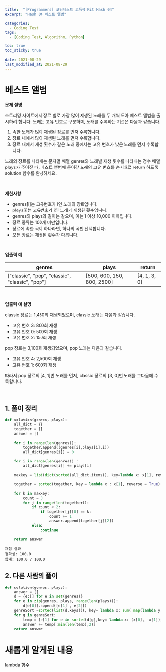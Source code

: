 ```yaml
---
title:  "[Programmers] 코딩테스트 고득점 Kit Hash 04"
excerpt: "Hash 04 베스트 앨범"

categories:
  - Coding Test
tags:
  - [Coding Test, Algorithm, Python]

toc: true
toc_sticky: true
 
date: 2021-08-29
last_modified_at: 2021-08-29
---
```



# 베스트 앨범

**문제 설명**

스트리밍 사이트에서 장르 별로 가장 많이 재생된 노래를 두 개씩 모아 베스트 앨범을 출시하려 합니다. 노래는 고유 번호로 구분하며, 노래를 수록하는 기준은 다음과 같습니다.

1. 속한 노래가 많이 재생된 장르를 먼저 수록합니다.
2. 장르 내에서 많이 재생된 노래를 먼저 수록합니다.
3. 장르 내에서 재생 횟수가 같은 노래 중에서는 고유 번호가 낮은 노래를 먼저 수록합니다.

노래의 장르를 나타내는 문자열 배열 genres와 노래별 재생 횟수를 나타내는 정수 배열 plays가 주어질 때, 베스트 앨범에 들어갈 노래의 고유 번호를 순서대로 return 하도록 solution 함수를 완성하세요.

<br>

**제한사항**

- genres[i]는 고유번호가 i인 노래의 장르입니다.
- plays[i]는 고유번호가 i인 노래가 재생된 횟수입니다.
- genres와 plays의 길이는 같으며, 이는 1 이상 10,000 이하입니다.
- 장르 종류는 100개 미만입니다.
- 장르에 속한 곡이 하나라면, 하나의 곡만 선택합니다.
- 모든 장르는 재생된 횟수가 다릅니다.


<br>

**입출력 예**

|genres	|plays|	return|
|---|---|---|
|["classic", "pop", "classic", "classic", "pop"]|	[500, 600, 150, 800, 2500]|	[4, 1, 3, 0]|

<br>

**입출력 예 설명**

classic 장르는 1,450회 재생되었으며, classic 노래는 다음과 같습니다.

- 고유 번호 3: 800회 재생
- 고유 번호 0: 500회 재생
- 고유 번호 2: 150회 재생

pop 장르는 3,100회 재생되었으며, pop 노래는 다음과 같습니다.

- 고유 번호 4: 2,500회 재생
- 고유 번호 1: 600회 재생

따라서 pop 장르의 [4, 1]번 노래를 먼저, classic 장르의 [3, 0]번 노래를 그다음에 수록합니다.


<br>

## 1. 풀이 정리

```python
def solution(genres, plays):
    all_dict = {}
    together = []
    answer = []
    
    for i in range(len(genres)):
        together.append((genres[i],plays[i],i))
        all_dict[genres[i]] = 0
        
    for i in range(len(genres)) :
        all_dict[genres[i]] += plays[i]    
        
    maxkey = list(dict(sorted(all_dict.items(), key=lambda x: x[1], reverse=True)).keys())
    
    together = sorted(together, key = lambda x : x[1], reverse = True)
    
    for k in maxkey:
        count = 0
        for j in range(len(together)):
            if count < 2:
                if together[j][0] == k:
                    count += 1
                    answer.append(together[j][2])
            else:
                continue

    return answer
```

```
채점 결과
정확성: 100.0
합계: 100.0 / 100.0
```



## 2. 다른 사람의 풀이


```python
def solution(genres, plays):
    answer = []
    d = {e:[] for e in set(genres)}
    for e in zip(genres, plays, range(len(plays))):
        d[e[0]].append([e[1] , e[2]])
    genreSort =sorted(list(d.keys()), key= lambda x: sum( map(lambda y: y[0],d[x])), reverse = True)
    for g in genreSort:
        temp = [e[1] for e in sorted(d[g],key= lambda x: (x[0], -x[1]), reverse = True)]
        answer += temp[:min(len(temp),2)]
    return answer
```


# 새롭게 알게된 내용

lambda 함수
